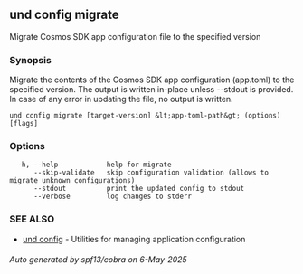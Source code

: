 ## und config migrate

Migrate Cosmos SDK app configuration file to the specified version

### Synopsis

Migrate the contents of the Cosmos SDK app configuration (app.toml) to the specified version.
The output is written in-place unless --stdout is provided.
In case of any error in updating the file, no output is written.

```
und config migrate [target-version] &lt;app-toml-path&gt; (options) [flags]
```

### Options

```
  -h, --help            help for migrate
      --skip-validate   skip configuration validation (allows to migrate unknown configurations)
      --stdout          print the updated config to stdout
      --verbose         log changes to stderr
```

### SEE ALSO

* [und config](und_config.md)	 - Utilities for managing application configuration

###### Auto generated by spf13/cobra on 6-May-2025
